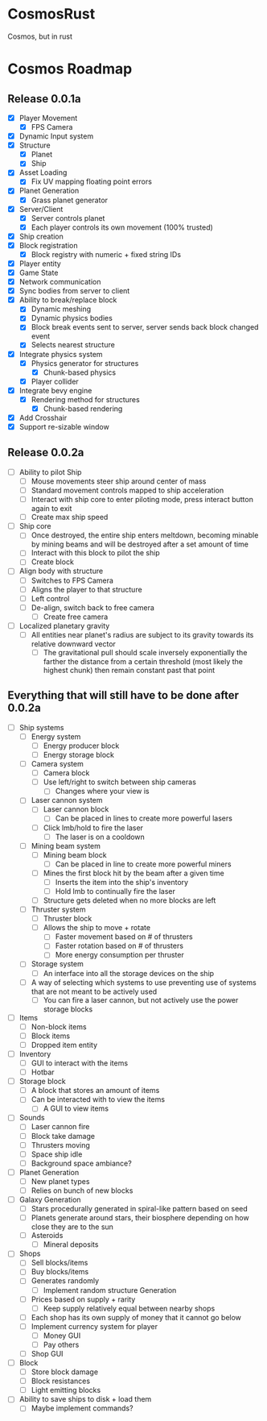 # CosmosRust
Cosmos, but in rust

# Cosmos Roadmap

## Release 0.0.1a
- [x] Player Movement
  - [x] FPS Camera
- [x] Dynamic Input system
- [x] Structure
  - [x] Planet
  - [x] Ship
- [x] Asset Loading
  - [x] Fix UV mapping floating point errors
- [x] Planet Generation
  - [x] Grass planet generator
- [x] Server/Client
  - [x] Server controls planet
  - [x] Each player controls its own movement (100% trusted)
- [x] Ship creation
- [x] Block registration
  - [x] Block registry with numeric + fixed string IDs
- [x] Player entity
- [x] Game State
- [x] Network communication
- [x] Sync bodies from server to client
- [x] Ability to break/replace block
  - [x] Dynamic meshing
  - [x] Dynamic physics bodies
  - [x] Block break events sent to server, server sends back block changed event
  - [x] Selects nearest structure
- [x] Integrate physics system
  - [x] Physics generator for structures
    - [x] Chunk-based physics
  - [x] Player collider
- [x] Integrate bevy engine
  - [x] Rendering method for structures
    - [x] Chunk-based rendering
- [x] Add Crosshair
- [x] Support re-sizable window

## Release 0.0.2a
- [ ] Ability to pilot Ship
  - [ ] Mouse movements steer ship around center of mass
  - [ ] Standard movement controls mapped to ship acceleration
  - [ ] Interact with ship core to enter piloting mode, press interact button again to exit
  - [ ] Create max ship speed
- [ ] Ship core
  - [ ] Once destroyed, the entire ship enters meltdown, becoming minable by mining beams and will be destroyed after a set amount of time
  - [ ] Interact with this block to pilot the ship
  - [ ] Create block
- [ ] Align body with structure
  - [ ] Switches to FPS Camera
  - [ ] Aligns the player to that structure
  - [ ] Left control
  - [ ] De-align, switch back to free camera
    - [ ] Create free camera
- [ ] Localized planetary gravity
  - [ ] All entities near planet's radius are subject to its gravity towards its relative downward vector
    - [ ] The gravitational pull should scale inversely exponentially the farther the distance from a certain threshold (most likely the highest chunk) then remain constant past that point

## Everything that will still have to be done after 0.0.2a
- [ ] Ship systems
  - [ ] Energy system
    - [ ] Energy producer block
    - [ ] Energy storage block
  - [ ] Camera system
    - [ ] Camera block
    - [ ] Use left/right to switch between ship cameras
      - [ ] Changes where your view is
  - [ ] Laser cannon system
    - [ ] Laser cannon block
      - [ ] Can be placed in lines to create more powerful lasers
    - [ ] Click lmb/hold to fire the laser
      - [ ] The laser is on a cooldown
  - [ ] Mining beam system
    - [ ] Mining beam block
      - [ ] Can be placed in line to create more powerful miners
    - [ ] Mines the first block hit by the beam after a given time
      - [ ] Inserts the item into the ship's inventory
      - [ ] Hold lmb to continually fire the laser
    - [ ] Structure gets deleted when no more blocks are left
  - [ ] Thruster system
    - [ ] Thruster block
    - [ ] Allows the ship to move + rotate
      - [ ] Faster movement based on # of thrusters
      - [ ] Faster rotation based on # of thrusters
      - [ ] More energy consumption per thruster
  - [ ] Storage system
    - [ ] An interface into all the storage devices on the ship
  - [ ] A way of selecting which systems to use preventing use of systems that are not meant to be actively used
    - [ ] You can fire a laser cannon, but not actively use the power storage blocks
- [ ] Items
  - [ ] Non-block items
  - [ ] Block items
  - [ ] Dropped item entity
- [ ] Inventory
  - [ ] GUI to interact with the items
  - [ ] Hotbar
- [ ] Storage block
  - [ ] A block that stores an amount of items
  - [ ] Can be interacted with to view the items
    - [ ] A GUI to view items
- [ ] Sounds
  - [ ] Laser cannon fire
  - [ ] Block take damage
  - [ ] Thrusters moving
  - [ ] Space ship idle
  - [ ] Background space ambiance?
- [ ] Planet Generation
  - [ ] New planet types
  - [ ] Relies on bunch of new blocks
- [ ] Galaxy Generation
  - [ ] Stars procedurally generated in spiral-like pattern based on seed 
  - [ ] Planets generate around stars, their biosphere depending on how close they are to the sun
  - [ ] Asteroids
    - [ ] Mineral deposits
- [ ] Shops
  - [ ] Sell blocks/items
  - [ ] Buy blocks/items
  - [ ] Generates randomly
    - [ ] Implement random structure Generation
  - [ ] Prices based on supply + rarity
    - [ ] Keep supply relatively equal between nearby shops
  - [ ] Each shop has its own supply of money that it cannot go below
  - [ ] Implement currency system for player
    - [ ] Money GUI
    - [ ] Pay others
  - [ ] Shop GUI
- [ ] Block
  - [ ] Store block damage
  - [ ] Block resistances
  - [ ] Light emitting blocks
- [ ] Ability to save ships to disk + load them
  - [ ] Maybe implement commands?